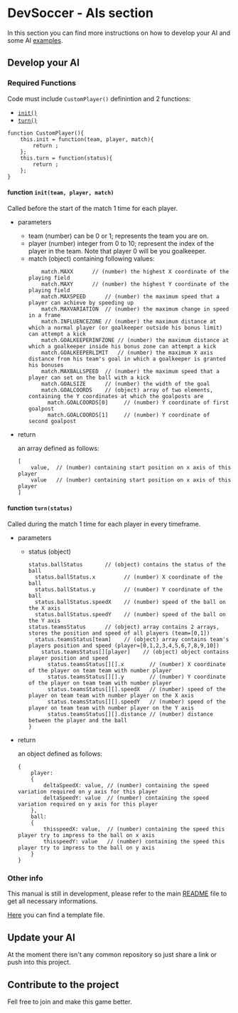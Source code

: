 # DevSoccer - AIs section
In this section you can find more instructions on how to develop your AI and some AI [examples](./samples/).

## Develop your AI

### Required Functions
Code must include `CustomPlayer()` definintion and 2 functions:
* [`init()`](#function-initteam-player-match)
* [`turn()`](#function-turnstatus)
```JS
function CustomPlayer(){
	this.init = function(team, player, match){
		return ;
	};
	this.turn = function(status){
		return ;
	};
}
```

#### function `init(team, player, match)`
Called before the start of the match 1 time for each player.
- parameters
  - team	(number)
    can be 0 or 1; represents the team you are on.
  - player	(number)
    integer from 0 to 10; represent the index of the player in the team. Note that player 0 will be you goalkeeper.
  - match	(object)
    containing following values:
	```JS
		match.MAXX		// (number) the highest X coordinate of the playing field
		match.MAXY		// (number) the highest Y coordinate of the playing field
		match.MAXSPEED		// (number) the maximum speed that a player can achieve by speeding up
		match.MAXVARIATION	// (number) the maximum change in speed in a frame
		match.INFLUENCEZONE	// (number) the maximum distance at which a normal player (or goalkeeper outside his bonus limit) can attempt a kick
		match.GOALKEEPERINFZONE	// (number) the maximum distance at which a goalkeeper inside his bonus zone can attempt a kick
		match.GOALKEEPERLIMIT	// (number) the maximum X axis distance from his team's goal in which a goalkeeper is granted his bonuses
		match.MAXBALLSPEED	// (number) the maximum speed that a player can set on the ball with a kick
		match.GOALSIZE		// (number) the width of the goal
		match.GOALCOORDS	// (object) array of two elements, containing the Y coordinates at which the goalposts are
		  match.GOALCOORDS[0]	  // (number) Y coordinate of first goalpost
		  match.GOALCOORDS[1]	  // (number) Y coordinate of second goalpost
	```
  
- return

	an array defined as follows:
	```JS
	[
		value,	// (number) containing start position on x axis of this player
		value	// (number) containing start position on x axis of this player
	]
	```
	
#### function `turn(status)`
Called during the match 1 time for each player in every timeframe.
- parameters
  - status	(object)
    ```JS
	status.ballStatus		// (object) contains the status of the ball
	  status.ballStatus.x		  // (number) X coordinate of the ball
	  status.ballStatus.y		  // (number) Y coordinate of the ball
	  status.ballStatus.speedX	  // (number) speed of the ball on the X axis
	  status.ballStatus.speedY	  // (number) speed of the ball on the Y axis
	status.teamsStatus		// (object) array contains 2 arrays, stores the position and speed of all players (team=[0,1]) 
	  status.teamsStatus[team]	  // (object) array contains team's players position and speed (player=[0,1,2,3,4,5,6,7,8,9,10])
	    status.teamsStatus[][player]    // (object) object contains player position and speed
	      status.teamsStatus[][].x        // (number) X coordinate of the player on team team with number player
	      status.teamsStatus[][].y        // (number) Y coordinate of the player on team team with number player
	      status.teamsStatus[][].speedX   // (number) speed of the player on team team with number player on the X axis
	      status.teamsStatus[][].speedY   // (number) speed of the player on team team with number player on the Y axis
          status.teamsStatus[][].distance // (number) distance between the player and the ball
	}
	```
  
- return

    an object defined as follows:
	```JS
	{
		player:
		{
			deltaSpeedX: value,	// (number) containing the speed variation required on y axis for this player
			deltaSpeedY: value	// (number) containing the speed variation required on y axis for this player
		},
		ball:
		{
			thisspeedX: value,	// (number) containing the speed this player try to impress to the ball on x axis
			thisspeedY: value	// (number) containing the speed this player try to impress to the ball on y axis
		}
	}
	```

### Other info
This manual is still in development, please refer to the main [README](../README.md#instructions) file to get all necessary informations.

[Here](./template.js) you can find a template file.

## Update your AI
At the moment there isn't any common repository so just share a link or push into this project.

## Contribute to the project
Fell free to join and make this game better.
